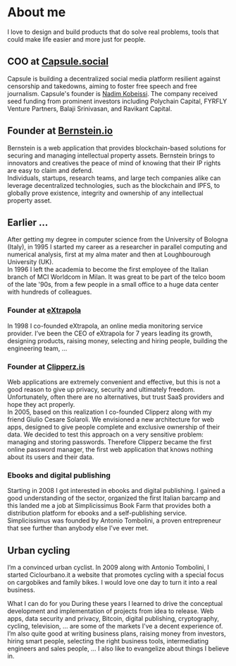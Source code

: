 # About me


I love to design and build products that do solve real problems, tools that could make life easier and more just for people.

## COO at [Capsule.social](https://capsule.social)
Capsule is building a decentralized social media platform resilient against censorship and takedowns, aiming to foster free speech and free journalism. Capsule's founder is [Nadim Kobeissi](https://en.wikipedia.org/wiki/Nadim_Kobeissi). The company received seed funding from prominent investors including Polychain Capital, FYRFLY Venture Partners, Balaji Srinivasan, and Ravikant Capital.

## Founder at [Bernstein.io](https://www.bernstein.io)
Bernstein is a web application that provides blockchain-based solutions for securing and managing intellectual property assets. Bernstein brings to innovators and creatives the peace of mind of knowing that their IP rights are easy to claim and defend.  
Individuals, startups, research teams, and large tech companies alike can leverage decentralized technologies, such as the blockchain and IPFS, to globally prove
existence, integrity and ownership of any intellectual property asset.


## Earlier ...
After getting my degree in computer science from the University of Bologna (Italy), in 1995 I started my career as a researcher in parallel computing and numerical analysis, first at my alma mater and then at Loughbourough University (UK).  
In 1996 I left the academia to become the first employee of the Italian branch of MCI Worldcom in Milan. It was great to be part of the telco boom of the late '90s, from a few people in a small office to a huge data center with hundreds of colleagues.

### Founder at [eXtrapola](https://www.extrapola.com)
In 1998 I co-founded eXtrapola, an online media monitoring service provider. I’ve been the CEO of eXtrapola for 7 years leading its growth, designing products, raising money, selecting and hiring people, building the engineering team, …

### Founder at [Clipperz.is](https://clipperz.is)
Web applications are extremely convenient and effective, but this is not a good reason to give up privacy, security and ultimately freedom. Unfortunately, often there are no alternatives, but trust SaaS providers and hope they act properly.  
In 2005, based on this realization I co-founded Clipperz along with my friend Giulio Cesare Solaroli. We envisioned a new architecture for web apps, designed to give people complete and exclusive ownership of their data. We decided to test this approach on a very sensitive problem: managing and storing passwords. Therefore Clipperz became the first online password manager, the first web application that knows nothing about its users and their data.

### Ebooks and digital publishing
Starting in 2008 I got interested in ebooks and digital publishing. I gained a good understanding of the sector, organized the first Italian barcamp and this landed me a job at Simplicissimus Book Farm that provides both a distribution platform for ebooks and a self-publishing service.
Simplicissimus was founded by Antonio Tombolini, a proven entrepreneur that see further than anybody else I’ve ever met.

## Urban cycling
I’m a convinced urban cyclist. In 2009 along with Antonio Tombolini, I started Ciclourbano.it a website that promotes cycling with a special focus on cargobikes and family bikes. I would love one day to turn it into a real business.


What I can do for you
During these years I learned to drive the conceptual development and implementation of projects from idea to release. Web apps, data security and privacy, Bitcoin, digital publishing, cryptography, cycling, television, … are some of the markets I’ve a decent experience of. I’m also quite good at writing business plans, raising money from investors, hiring smart people, selecting the right business tools, intermediating engineers and sales people, … I also like to evangelize about things I believe in.
